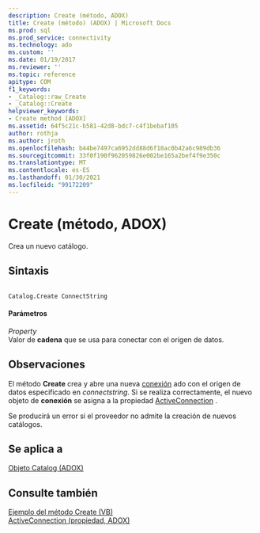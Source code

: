 ```yaml
---
description: Create (método, ADOX)
title: Create (método) (ADOX) | Microsoft Docs
ms.prod: sql
ms.prod_service: connectivity
ms.technology: ado
ms.custom: ''
ms.date: 01/19/2017
ms.reviewer: ''
ms.topic: reference
apitype: COM
f1_keywords:
- _Catalog::raw_Create
- _Catalog::Create
helpviewer_keywords:
- Create method [ADOX]
ms.assetid: 64f5c21c-b581-42d8-bdc7-c4f1bebaf105
author: rothja
ms.author: jroth
ms.openlocfilehash: b44be7497ca6952dd88d6f18ac0b42a6c989db36
ms.sourcegitcommit: 33f0f190f962059826e002be165a2bef4f9e350c
ms.translationtype: MT
ms.contentlocale: es-ES
ms.lasthandoff: 01/30/2021
ms.locfileid: "99172209"
---
```

# <a name="create-method-adox"></a>Create (método, ADOX)
Crea un nuevo catálogo.  
  
## <a name="syntax"></a>Sintaxis  
  
```  
  
Catalog.Create ConnectString  
```  
  
#### <a name="parameters"></a>Parámetros  
 *Property*  
 Valor de **cadena** que se usa para conectar con el origen de datos.  
  
## <a name="remarks"></a>Observaciones  
 El método **Create** crea y abre una nueva [conexión](../ado-api/connection-object-ado.md) ado con el origen de datos especificado en *connectstring*. Si se realiza correctamente, el nuevo objeto de **conexión** se asigna a la propiedad [ActiveConnection](./activeconnection-property-adox.md) .  
  
 Se producirá un error si el proveedor no admite la creación de nuevos catálogos.  
  
## <a name="applies-to"></a>Se aplica a  
 [Objeto Catalog (ADOX)](./catalog-object-adox.md)  
  
## <a name="see-also"></a>Consulte también  
 [Ejemplo del método Create (VB)](./create-method-example-vb.md)   
 [ActiveConnection (propiedad, ADOX)](./activeconnection-property-adox.md)